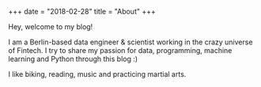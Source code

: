 +++
date = "2018-02-28"
title = "About"
+++

Hey, welcome to my blog!

I am a Berlin-based data engineer & scientist working in the crazy universe of Fintech. I try to share my passion for data, programming, machine learning and Python through this blog :) 


I like biking, reading, music and practicing martial arts.